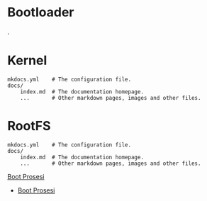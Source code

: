# Bootloader

.

# Kernel

    mkdocs.yml    # The configuration file.
    docs/
        index.md  # The documentation homepage.
        ...       # Other markdown pages, images and other files. 

# RootFS

    mkdocs.yml    # The configuration file.
    docs/
        index.md  # The documentation homepage.
        ...       # Other markdown pages, images and other files.  

[Boot Prosesi](#heading-ids)

*   [Boot Prosesi](#heading-ids)
